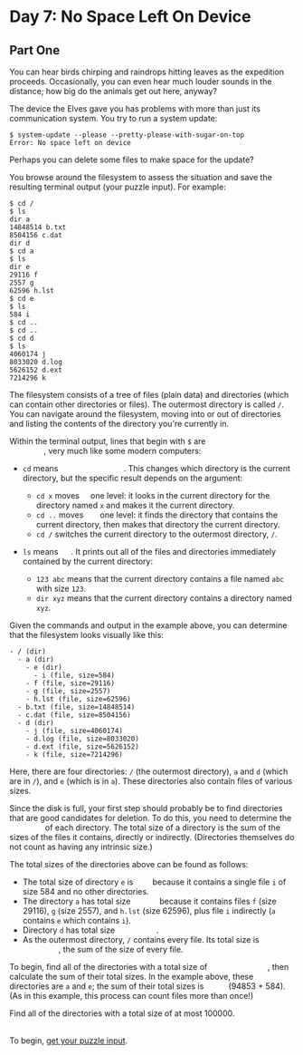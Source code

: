 <!-- @format -->

# Day 7: No Space Left On Device

## Part One

You can hear birds chirping and raindrops hitting leaves as the expedition proceeds. Occasionally, you can even hear much louder sounds in the distance; how big do the animals get out here, anyway?

The device the Elves gave you has problems with more than just its communication system. You try to run a system update:

```
$ system-update --please --pretty-please-with-sugar-on-top
Error: No space left on device
```

Perhaps you can delete some files to make space for the update?

You browse around the filesystem to assess the situation and save the resulting terminal output (your puzzle input). For example:

```
$ cd /
$ ls
dir a
14848514 b.txt
8504156 c.dat
dir d
$ cd a
$ ls
dir e
29116 f
2557 g
62596 h.lst
$ cd e
$ ls
584 i
$ cd ..
$ cd ..
$ cd d
$ ls
4060174 j
8033020 d.log
5626152 d.ext
7214296 k
```

The filesystem consists of a tree of files (plain data) and directories (which can contain other directories or files). The outermost directory is called `/`. You can navigate around the filesystem, moving into or out of directories and listing the contents of the directory you're currently in.

Within the terminal output, lines that begin with `$` are <span style="color:#fff;text-shadow: 0 0 2px #fff;">commands you executed</span>, very much like some modern computers:

- `cd` means <span style="color:#fff;text-shadow: 0 0 2px #fff;">change directory</span>. This changes which directory is the current directory, but the specific result depends on the argument:

  - `cd x` moves <span style="color:#fff;text-shadow: 0 0 2px #fff;">in</span> one level: it looks in the current directory for the directory named `x` and makes it the current directory.
  - `cd ..` moves <span style="color:#fff;text-shadow: 0 0 2px #fff;">out</span> one level: it finds the directory that contains the current directory, then makes that directory the current directory.
  - `cd /` switches the current directory to the outermost directory, `/`.

- `ls` means <span style="color:#fff;text-shadow: 0 0 2px #fff;">list</span>. It prints out all of the files and directories immediately contained by the current directory:
  - `123 abc` means that the current directory contains a file named `abc` with size `123`.
  - `dir xyz` means that the current directory contains a directory named `xyz`.

Given the commands and output in the example above, you can determine that the filesystem looks visually like this:

```
- / (dir)
  - a (dir)
    - e (dir)
      - i (file, size=584)
    - f (file, size=29116)
    - g (file, size=2557)
    - h.lst (file, size=62596)
  - b.txt (file, size=14848514)
  - c.dat (file, size=8504156)
  - d (dir)
    - j (file, size=4060174)
    - d.log (file, size=8033020)
    - d.ext (file, size=5626152)
    - k (file, size=7214296)
```

Here, there are four directories: `/` (the outermost directory), `a` and `d` (which are in `/`), and `e` (which is in `a`). These directories also contain files of various sizes.

Since the disk is full, your first step should probably be to find directories that are good candidates for deletion. To do this, you need to determine the <span style="color:#fff;text-shadow: 0 0 2px #fff;">total size</span> of each directory. The total size of a directory is the sum of the sizes of the files it contains, directly or indirectly. (Directories themselves do not count as having any intrinsic size.)

The total sizes of the directories above can be found as follows:

- The total size of directory `e` is <span style="color:#fff;text-shadow: 0 0 2px #fff;">584</span> because it contains a single file `i` of size 584 and no other directories.
- The directory `a` has total size <span style="color:#fff;text-shadow: 0 0 2px #fff;">94853</span> because it contains files `f` (size 29116), `g` (size 2557), and `h.lst` (size 62596), plus file `i` indirectly (`a` contains `e` which contains `i`).
- Directory `d` has total size <span style="color:#fff;text-shadow: 0 0 2px #fff;">24933642</span>.
- As the outermost directory, `/` contains every file. Its total size is <span style="color:#fff;text-shadow: 0 0 2px #fff;">48381165</span>, the sum of the size of every file.

To begin, find all of the directories with a total size of <span style="color:#fff;text-shadow: 0 0 2px #fff;">at most 100000</span>, then calculate the sum of their total sizes. In the example above, these directories are `a` and `e`; the sum of their total sizes is <span style="color:#fff;text-shadow: 0 0 2px #fff;">`95437`</span> (94853 + 584). (As in this example, this process can count files more than once!)

Find all of the directories with a total size of at most 100000. <span style="color:#fff;text-shadow: 0 0 2px #fff;">What is the sum of the total sizes of those directories?</span>

To begin, [get your puzzle input](https://adventofcode.com/2022/day/7/input).
